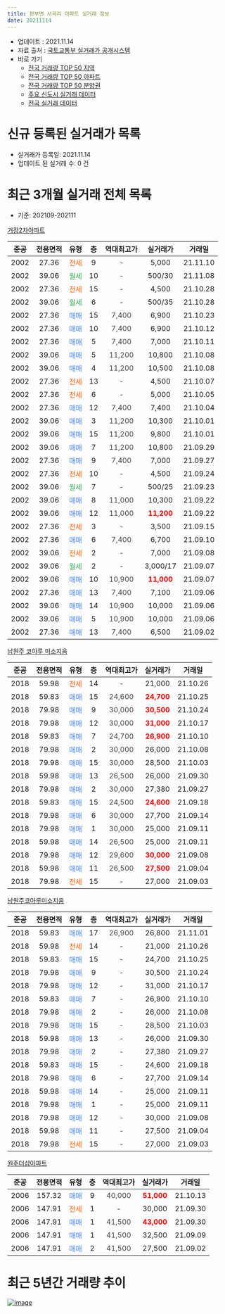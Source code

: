 ```yaml
---
title: 판부면 서곡리 아파트 실거래 정보
date: 20211114
---
```


* 업데이트 : 2021.11.14
* 자료 출처 : [국토교통부 실거래가 공개시스템](http://rt.molit.go.kr)
* 바로 가기
    * [전국 거래량 TOP 50 지역](https://apt-info.github.io/apt-trade-info/tr)
    * [전국 거래량 TOP 50 아파트](https://apt-info.github.io/apt-trade-info/ta)
    * [전국 거래량 TOP 50 분양권](https://apt-info.github.io/apt-trade-info/tb)
    * [주요 신도시 실거래 데이터](https://apt-info.github.io/apt-trade-info/newtown)
    * [전국 실거래 데이터](https://apt-info.github.io/apt-trade-info/all)



<script async src="https://pagead2.googlesyndication.com/pagead/js/adsbygoogle.js"></script>
<!-- 기본광고 -->
<ins class="adsbygoogle"
     style="display:block"
     data-ad-client="ca-pub-1142216861245946"
     data-ad-slot="4805727019"
     data-ad-format="auto"
     data-full-width-responsive="true"></ins>
<script>
     (adsbygoogle = window.adsbygoogle || []).push({});
</script>


# 신규 등록된 실거래가 목록

* 실거래가 등록일: 2021.11.14
* 업데이트 된 실거래 수: 0 건




<script async src="https://pagead2.googlesyndication.com/pagead/js/adsbygoogle.js"></script>
<!-- 기본광고 -->
<ins class="adsbygoogle"
     style="display:block"
     data-ad-client="ca-pub-1142216861245946"
     data-ad-slot="4805727019"
     data-ad-format="auto"
     data-full-width-responsive="true"></ins>
<script>
     (adsbygoogle = window.adsbygoogle || []).push({});
</script>


# 최근 3개월 실거래 전체 목록
* 기준: 202109-202111


[거장2차아파트](https://search.naver.com/search.naver?query=%EA%B1%B0%EC%9E%A52%EC%B0%A8%EC%95%84%ED%8C%8C%ED%8A%B8)

|준공|전용면적|유형|층|역대최고가|실거래가|거래일|
|:---:|:---:|:---:|:---:|:---:|:---:|:---:|
|2002|27.36|<span style="color:#FF5A00">전세</span>|9|<span style="color:#444444">-</span>|5,000|21.11.10|
|2002|39.06|<span style="color:#34A853">월세</span>|10|<span style="color:#444444">-</span>|500/30|21.11.08|
|2002|27.36|<span style="color:#FF5A00">전세</span>|15|<span style="color:#444444">-</span>|4,500|21.10.28|
|2002|39.06|<span style="color:#34A853">월세</span>|6|<span style="color:#444444">-</span>|500/35|21.10.28|
|2002|27.36|<span style="color:#4285F3">매매</span>|15|<span style="color:#444444">7,400</span>|6,900|21.10.23|
|2002|27.36|<span style="color:#4285F3">매매</span>|10|<span style="color:#444444">7,400</span>|6,900|21.10.12|
|2002|27.36|<span style="color:#4285F3">매매</span>|5|<span style="color:#444444">7,400</span>|7,000|21.10.11|
|2002|39.06|<span style="color:#4285F3">매매</span>|5|<span style="color:#444444">11,200</span>|10,800|21.10.08|
|2002|39.06|<span style="color:#4285F3">매매</span>|4|<span style="color:#444444">11,200</span>|10,500|21.10.08|
|2002|27.36|<span style="color:#FF5A00">전세</span>|13|<span style="color:#444444">-</span>|4,500|21.10.07|
|2002|27.36|<span style="color:#FF5A00">전세</span>|6|<span style="color:#444444">-</span>|5,000|21.10.05|
|2002|27.36|<span style="color:#4285F3">매매</span>|12|<span style="color:#444444">7,400</span>|7,400|21.10.04|
|2002|39.06|<span style="color:#4285F3">매매</span>|3|<span style="color:#444444">11,200</span>|10,300|21.10.01|
|2002|39.06|<span style="color:#4285F3">매매</span>|15|<span style="color:#444444">11,200</span>|9,800|21.10.01|
|2002|39.06|<span style="color:#4285F3">매매</span>|7|<span style="color:#444444">11,200</span>|10,800|21.09.29|
|2002|27.36|<span style="color:#4285F3">매매</span>|9|<span style="color:#444444">7,400</span>|7,000|21.09.27|
|2002|27.36|<span style="color:#FF5A00">전세</span>|10|<span style="color:#444444">-</span>|4,500|21.09.24|
|2002|39.06|<span style="color:#34A853">월세</span>|7|<span style="color:#444444">-</span>|500/25|21.09.23|
|2002|39.06|<span style="color:#4285F3">매매</span>|8|<span style="color:#444444">11,000</span>|10,300|21.09.22|
|2002|39.06|<span style="color:#4285F3">매매</span>|12|<span style="color:#444444">11,000</span>|<b><span style="color:#FF0000">11,200</span></b>|21.09.22|
|2002|27.36|<span style="color:#FF5A00">전세</span>|3|<span style="color:#444444">-</span>|3,500|21.09.15|
|2002|27.36|<span style="color:#4285F3">매매</span>|6|<span style="color:#444444">7,400</span>|6,700|21.09.10|
|2002|39.06|<span style="color:#FF5A00">전세</span>|2|<span style="color:#444444">-</span>|7,000|21.09.08|
|2002|39.06|<span style="color:#34A853">월세</span>|2|<span style="color:#444444">-</span>|3,000/17|21.09.07|
|2002|39.06|<span style="color:#4285F3">매매</span>|10|<span style="color:#444444">10,900</span>|<b><span style="color:#FF0000">11,000</span></b>|21.09.07|
|2002|27.36|<span style="color:#4285F3">매매</span>|13|<span style="color:#444444">7,400</span>|7,100|21.09.06|
|2002|39.06|<span style="color:#4285F3">매매</span>|14|<span style="color:#444444">10,900</span>|10,000|21.09.06|
|2002|39.06|<span style="color:#4285F3">매매</span>|5|<span style="color:#444444">10,900</span>|10,000|21.09.06|
|2002|27.36|<span style="color:#4285F3">매매</span>|13|<span style="color:#444444">7,400</span>|6,500|21.09.02|

[남원주 코아루 미소지움](https://search.naver.com/search.naver?query=%EB%82%A8%EC%9B%90%EC%A3%BC+%EC%BD%94%EC%95%84%EB%A3%A8+%EB%AF%B8%EC%86%8C%EC%A7%80%EC%9B%80)

|준공|전용면적|유형|층|역대최고가|실거래가|거래일|
|:---:|:---:|:---:|:---:|:---:|:---:|:---:|
|2018|59.98|<span style="color:#FF5A00">전세</span>|14|<span style="color:#444444">-</span>|21,000|21.10.26|
|2018|59.83|<span style="color:#4285F3">매매</span>|15|<span style="color:#444444">24,600</span>|<b><span style="color:#FF0000">24,700</span></b>|21.10.25|
|2018|79.98|<span style="color:#4285F3">매매</span>|9|<span style="color:#444444">30,000</span>|<b><span style="color:#FF0000">30,500</span></b>|21.10.24|
|2018|79.98|<span style="color:#4285F3">매매</span>|12|<span style="color:#444444">30,000</span>|<b><span style="color:#FF0000">31,000</span></b>|21.10.17|
|2018|59.83|<span style="color:#4285F3">매매</span>|7|<span style="color:#444444">24,700</span>|<b><span style="color:#FF0000">26,900</span></b>|21.10.10|
|2018|79.98|<span style="color:#4285F3">매매</span>|2|<span style="color:#444444">30,000</span>|26,000|21.10.08|
|2018|79.98|<span style="color:#4285F3">매매</span>|15|<span style="color:#444444">30,000</span>|28,500|21.10.03|
|2018|59.98|<span style="color:#4285F3">매매</span>|13|<span style="color:#444444">26,500</span>|26,000|21.09.30|
|2018|79.98|<span style="color:#4285F3">매매</span>|2|<span style="color:#444444">30,000</span>|27,380|21.09.27|
|2018|59.83|<span style="color:#4285F3">매매</span>|15|<span style="color:#444444">24,500</span>|<b><span style="color:#FF0000">24,600</span></b>|21.09.18|
|2018|79.98|<span style="color:#4285F3">매매</span>|6|<span style="color:#444444">30,000</span>|27,700|21.09.14|
|2018|79.98|<span style="color:#4285F3">매매</span>|1|<span style="color:#444444">30,000</span>|25,000|21.09.11|
|2018|59.98|<span style="color:#4285F3">매매</span>|14|<span style="color:#444444">26,500</span>|25,000|21.09.11|
|2018|79.98|<span style="color:#4285F3">매매</span>|12|<span style="color:#444444">29,600</span>|<b><span style="color:#FF0000">30,000</span></b>|21.09.08|
|2018|59.98|<span style="color:#4285F3">매매</span>|11|<span style="color:#444444">26,500</span>|<b><span style="color:#FF0000">27,500</span></b>|21.09.04|
|2018|79.98|<span style="color:#FF5A00">전세</span>|15|<span style="color:#444444">-</span>|27,000|21.09.03|


<script async src="https://pagead2.googlesyndication.com/pagead/js/adsbygoogle.js"></script>
<!-- 기본광고 -->
<ins class="adsbygoogle"
     style="display:block"
     data-ad-client="ca-pub-1142216861245946"
     data-ad-slot="4805727019"
     data-ad-format="auto"
     data-full-width-responsive="true"></ins>
<script>
     (adsbygoogle = window.adsbygoogle || []).push({});
</script>


[남원주코아루미소지움](https://search.naver.com/search.naver?query=%EB%82%A8%EC%9B%90%EC%A3%BC%EC%BD%94%EC%95%84%EB%A3%A8%EB%AF%B8%EC%86%8C%EC%A7%80%EC%9B%80)

|준공|전용면적|유형|층|역대최고가|실거래가|거래일|
|:---:|:---:|:---:|:---:|:---:|:---:|:---:|
|2018|59.83|<span style="color:#4285F3">매매</span>|17|<span style="color:#444444">26,900</span>|26,800|21.11.01|
|2018|59.98|<span style="color:#FF5A00">전세</span>|14|<span style="color:#444444">-</span>|21,000|21.10.26|
|2018|59.83|<span style="color:#4285F3">매매</span>|15|<span style="color:#444444">-</span>|24,700|21.10.25|
|2018|79.98|<span style="color:#4285F3">매매</span>|9|<span style="color:#444444">-</span>|30,500|21.10.24|
|2018|79.98|<span style="color:#4285F3">매매</span>|12|<span style="color:#444444">-</span>|31,000|21.10.17|
|2018|59.83|<span style="color:#4285F3">매매</span>|7|<span style="color:#444444">-</span>|26,900|21.10.10|
|2018|79.98|<span style="color:#4285F3">매매</span>|2|<span style="color:#444444">-</span>|26,000|21.10.08|
|2018|79.98|<span style="color:#4285F3">매매</span>|15|<span style="color:#444444">-</span>|28,500|21.10.03|
|2018|59.98|<span style="color:#4285F3">매매</span>|13|<span style="color:#444444">-</span>|26,000|21.09.30|
|2018|79.98|<span style="color:#4285F3">매매</span>|2|<span style="color:#444444">-</span>|27,380|21.09.27|
|2018|59.83|<span style="color:#4285F3">매매</span>|15|<span style="color:#444444">-</span>|24,600|21.09.18|
|2018|79.98|<span style="color:#4285F3">매매</span>|6|<span style="color:#444444">-</span>|27,700|21.09.14|
|2018|59.98|<span style="color:#4285F3">매매</span>|14|<span style="color:#444444">-</span>|25,000|21.09.11|
|2018|79.98|<span style="color:#4285F3">매매</span>|1|<span style="color:#444444">-</span>|25,000|21.09.11|
|2018|79.98|<span style="color:#4285F3">매매</span>|12|<span style="color:#444444">-</span>|30,000|21.09.08|
|2018|59.98|<span style="color:#4285F3">매매</span>|11|<span style="color:#444444">-</span>|27,500|21.09.04|
|2018|79.98|<span style="color:#FF5A00">전세</span>|15|<span style="color:#444444">-</span>|27,000|21.09.03|

[원주더샵아파트](https://search.naver.com/search.naver?query=%EC%9B%90%EC%A3%BC%EB%8D%94%EC%83%B5%EC%95%84%ED%8C%8C%ED%8A%B8)

|준공|전용면적|유형|층|역대최고가|실거래가|거래일|
|:---:|:---:|:---:|:---:|:---:|:---:|:---:|
|2006|157.32|<span style="color:#4285F3">매매</span>|9|<span style="color:#444444">40,000</span>|<b><span style="color:#FF0000">51,000</span></b>|21.10.13|
|2006|147.91|<span style="color:#FF5A00">전세</span>|1|<span style="color:#444444">-</span>|30,000|21.09.30|
|2006|147.91|<span style="color:#4285F3">매매</span>|1|<span style="color:#444444">41,500</span>|<b><span style="color:#FF0000">43,000</span></b>|21.09.30|
|2006|147.91|<span style="color:#4285F3">매매</span>|1|<span style="color:#444444">41,500</span>|32,500|21.09.09|
|2006|147.91|<span style="color:#4285F3">매매</span>|2|<span style="color:#444444">41,500</span>|27,500|21.09.02|



<script async src="https://pagead2.googlesyndication.com/pagead/js/adsbygoogle.js"></script>
<!-- 기본광고 -->
<ins class="adsbygoogle"
     style="display:block"
     data-ad-client="ca-pub-1142216861245946"
     data-ad-slot="4805727019"
     data-ad-format="auto"
     data-full-width-responsive="true"></ins>
<script>
     (adsbygoogle = window.adsbygoogle || []).push({});
</script>


# 최근 5년간 거래량 추이


<div style="width:100%;">
    <canvas id="deal_progress" height="200"></canvas>
</div>

<script>
new Chart(document.getElementById("deal_progress"), {
    type: 'line',
    data: {
        labels: ['16.01','16.02','16.03','16.04','16.05','16.06','16.07','16.08','16.09','16.10','16.11','16.12','17.01','17.02','17.03','17.04','17.05','17.06','17.07','17.08','17.09','17.10','17.11','17.12','18.01','18.02','18.03','18.04','18.05','18.06','18.07','18.08','18.09','18.10','18.11','18.12','19.01','19.02','19.03','19.04','19.05','19.06','19.07','19.08','19.09','19.10','19.11','19.12','20.01','20.02','20.03','20.04','20.05','20.06','20.07','20.08','20.09','20.10','20.11','20.12','21.01','21.02','21.03','21.04','21.05','21.06','21.07','21.08','21.09','21.10','21.11'],
        datasets: [{
            label: '매매/분양권',
            data: [18,13,15,13,14,15,16,15,18,12,17,8,8,6,16,12,14,19,14,11,10,8,18,18,17,9,25,21,22,7,2,5,3,2,5,3,2,5,3,4,7,3,7,7,7,7,5,4,10,10,8,4,13,12,10,8,12,23,14,39,31,34,15,13,18,22,30,22,29,21,1],
            borderColor: "rgba(66, 133, 243, 1)",
            backgroundColor: "rgba(66, 133, 243, 0.05)",
            borderWidth: 1,
            pointRadius: 0,
            fill: false,
            lineTension: 0
        },{
            label: '전/월세',
            data: [14,17,19,8,16,10,10,11,6,11,7,11,10,15,14,10,13,5,10,10,13,10,3,7,15,13,34,28,22,15,9,10,5,7,4,6,16,10,10,10,4,4,5,7,4,10,12,13,12,19,6,11,15,13,13,5,14,10,10,11,10,16,15,15,9,15,13,9,8,6,2],
            borderColor: "rgba(255, 90, 0, 1)",
            backgroundColor: "rgba(255, 90, 0, 0.05)",
            borderWidth: 1,
            pointRadius: 0,
            fill: false,
            lineTension: 0
        },{
            label: '합계',
            data: [32,30,34,21,30,25,26,26,24,23,24,19,18,21,30,22,27,24,24,21,23,18,21,25,32,22,59,49,44,22,11,15,8,9,9,9,18,15,13,14,11,7,12,14,11,17,17,17,22,29,14,15,28,25,23,13,26,33,24,50,41,50,30,28,27,37,43,31,37,27,3],
            borderColor: "rgba(0, 0, 0, 1)",
            backgroundColor: "rgba(0, 0, 0, 0.03)",
            borderWidth: 0.1,
            pointRadius: 0,
            fill: true,
            lineTension: 0
        }
        ]
    },
    options: {
        responsive: true,
        title: {
            display: false
        },
        tooltips: {
            mode: 'index',
            intersect: false
        },
        hover: {
            mode: 'nearest',
            intersect: true
        },
        scales: {
            xAxes: [{
                display: true,
                scaleLabel: {
                    display: true,
                    labelString: '년/월'
                }
            }],
            yAxes: [{
                display: true,
                ticks: {
                    suggestedMin: 0,
                },
                scaleLabel: {
                    display: true,
                    labelString: '실거래 수'
                }
            }]
        }
    }
});

</script>


[![image](https://apt-info.github.io/images/2020-01-03-apt-trade-info/1024x500.png)](https://play.google.com/store/apps/details?id=com.aptinfo.apttradeinfo)

